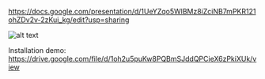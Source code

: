 https://docs.google.com/presentation/d/1UeYZqo5WlBMz8iZciNB7mPKR121ohZDv2v-2zKui_kg/edit?usp=sharing

![alt text](https://javabydeveloper.com/wp-content/uploads/2016/02/entity-lifecycle2.png)



Installation demo:
https://drive.google.com/file/d/1oh2u5puKw8PQBmSJddQPCieX6zPkiXUk/view
